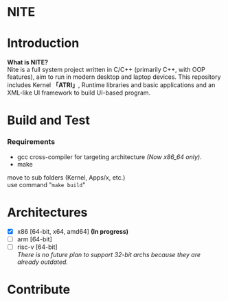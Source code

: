 # **NITE**

# Introduction 
**What is NITE?**  
Nite is a full system project written in C/C++ (primarily C++, with OOP features), aim to run in modern desktop and laptop devices. This repository includes Kernel **「ATRI」**, Runtime libraries and basic applications and an XML-like UI framework to build UI-based program.

# Build and Test
### Requirements
- gcc cross-compiler for targeting architecture *(Now x86_64 only)*.
- make

move to sub folders (Kernel, Apps/x, etc.)  
use command "`make build`"

# Architectures
- [x] x86 [64-bit, x64, amd64] **(In progress)**  
- [ ] arm [64-bit]  
- [ ] risc-v [64-bit]  
*There is no future plan to support 32-bit archs because they are already outdated.*

# Contribute
